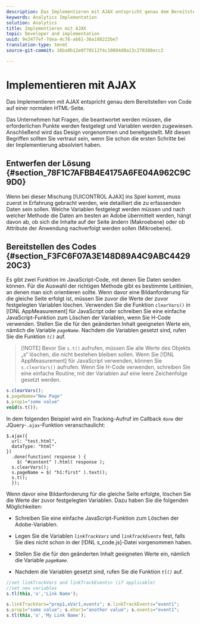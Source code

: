 ```yaml
---
description: Das Implementieren mit AJAX entspricht genau dem Bereitstellen von Code auf einer normalen HTML-Seite.
keywords: Analytics Implementation
solution: Analytics
title: Implementieren mit AJAX
topic: Developer and implementation
uuid: 9e3477ef-7dea-4c76-ab61-36a188222be7
translation-type: tm+mt
source-git-commit: 16ba0b12e0f70112f4c10804d0a13c278388ecc2

---
```



# Implementieren mit AJAX

Das Implementieren mit AJAX entspricht genau dem Bereitstellen von Code auf einer normalen HTML-Seite.

Das Unternehmen hat Fragen, die beantwortet werden müssen, die erforderlichen Punkte werden festgelegt und Variablen werden zugewiesen. Anschließend wird das Design vorgenommen und bereitgestellt. Mit diesen Begriffen sollten Sie vertraut sein, wenn Sie schon die ersten Schritte bei der Implementierung absolviert haben.

## Entwerfen der Lösung {#section_78F1C7AFBB4E4175A6FE04A962C9C9D0}

Wenn bei dieser Mischung [!UICONTROL AJAX] ins Spiel kommt, muss zuerst in Erfahrung gebracht werden, wie detailliert die zu erfassenden Daten sein sollen. Welche Variablen festgelegt werden müssen und nach welcher Methode die Daten am besten an Adobe übermittelt werden, hängt davon ab, ob sich die Inhalte auf der Seite ändern (Makroebene) oder ob Attribute der Anwendung nachverfolgt werden sollen (Mikroebene).

## Bereitstellen des Codes {#section_F3FC6F07A3E148D89A4C9ABC442920C3}

Es gibt zwei Funktion im JavaScript-Code, mit denen Sie Daten senden können. Für die Auswahl der richtigen Methode gibt es bestimmte Leitlinien, an denen man sich orientieren sollte.
Wenn davor eine Bildanforderung für die gleiche Seite erfolgt ist, müssen Sie zuvor die Werte der zuvor festgelegten Variablen löschen. Verwenden Sie die Funktion `clearVars()` in [!DNL AppMeasurement] für JavaScript oder schreiben Sie eine einfache JavaScript-Funktion zum Löschen der Variablen, wenn Sie H-Code verwenden. Stellen Sie die für den geänderten Inhalt geeigneten Werte ein, nämlich die Variable *`pageName`*. Nachdem die Variablen gesetzt sind, rufen Sie die Funktion *`t()`* auf.

> [!NOTE] Bevor Sie `s.t()` aufrufen, müssen Sie alle Werte des Objekts „s“ löschen, die nicht bestehen bleiben sollen. Wenn Sie [!DNL AppMeasurement] für JavaScript verwenden, können Sie `s.clearVars()` aufrufen. Wenn Sie H-Code verwenden, schreiben Sie eine einfache Routine, mit der Variablen auf eine leere Zeichenfolge gesetzt werden.

```js
s.clearVars(); 
s.pageName="New Page" 
s.prop1="some value" 
void(s.t());
```

In dem folgenden Beispiel wird ein Tracking-Aufruf im Callback `done` der JQuery-`.ajax`-Funktion veranschaulicht:

```
$.ajax({ 
  url: "test.html", 
  dataType: "html" 
}) 
  .done(function( response ) { 
    $( "#content" ).html( response ); 
  s.clearVars(); 
  s.pageName = $( "h1:first" ).text(); 
  s.t(); 
  }); 
```

Wenn davor eine Bildanforderung für die gleiche Seite erfolgte, löschen Sie die Werte der zuvor festgelegten Variablen. Dazu haben Sie die folgenden Möglichkeiten:

* Schreiben Sie eine einfache JavaScript-Funktion zum Löschen der Adobe-Variablen.
* Legen Sie die Variablen *`linkTrackVars`* und *`linkTrackEvents`* fest, falls Sie dies nicht schon in der [!DNL s_code.js]-Datei vorgenommen haben.

* Stellen Sie die für den geänderten Inhalt geeigneten Werte ein, nämlich die Variable *`pageName`*.
* Nachdem die Variablen gesetzt sind, rufen Sie die Funktion *`tl()`* auf.

```js
//set linkTrackVars and linkTrackEvents> (if applicable) 
//set new variables 
s.tl(this,'o','Link Name');
```

```js
s.linkTrackVars="prop1,eVar1,events"; s.linkTrackEvents="event1"; 
s.prop1="some value"; s.eVar1="another value"; s.events="event1"; 
s.tl(this,'o','My Link Name');
```

